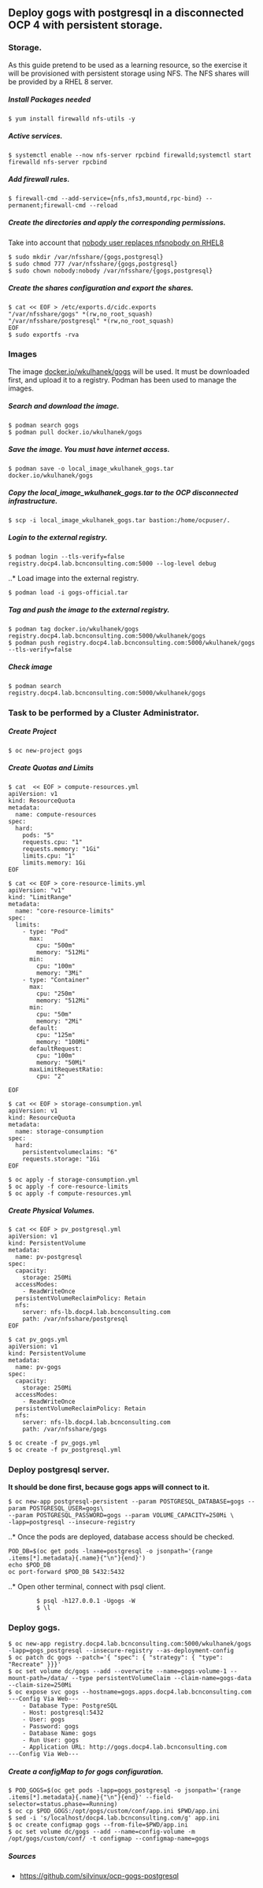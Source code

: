 ## Deploy gogs with postgresql in a disconnected OCP 4 with persistent storage.

### Storage.

As this guide pretend to be used as a learning resource, so the exercise it will be provisioned with persistent storage using NFS. The NFS shares will be provided by a RHEL 8 server.

##### Install Packages needed

```
$ yum install firewalld nfs-utils -y
```

##### Active services.

```
$ systemctl enable --now nfs-server rpcbind firewalld;systemctl start firewalld nfs-server rpcbind
```

##### Add firewall rules. 

```
$ firewall-cmd --add-service={nfs,nfs3,mountd,rpc-bind} --permanent;firewall-cmd --reload
```

##### Create the directories and apply the corresponding permissions.  

Take into account that [nobody user replaces nfsnobody on RHEL8](https://access.redhat.com/documentation/en-us/red_hat_enterprise_linux/8/html-single/considerations_in_adopting_rhel_8/index#the-nobody-user-replaces-nfsnobody_shells-and-command-line-tools)


```
$ sudo mkdir /var/nfsshare/{gogs,postgresql}
$ sudo chmod 777 /var/nfsshare/{gogs,postgresql}
$ sudo chown nobody:nobody /var/nfsshare/{gogs,postgresql}
```

##### Create the shares configuration and export the shares.

```
$ cat << EOF > /etc/exports.d/cidc.exports
"/var/nfsshare/gogs" *(rw,no_root_squash)
"/var/nfsshare/postgresql" *(rw,no_root_squash)
EOF
$ sudo exportfs -rva
```

### Images

The image [docker.io/wkulhanek/gogs](https://github.com/wkulhanek/docker-openshift-gogs) will be used. It must be downloaded first, and upload it to a registry. Podman has been used to manage the images.

##### Search and download the image.

```
$ podman search gogs
$ podman pull docker.io/wkulhanek/gogs
```

##### Save the image. You must have internet access.

```
$ podman save -o local_image_wkulhanek_gogs.tar docker.io/wkulhanek/gogs
```

##### Copy the **local_image_wkulhanek_gogs.tar** to the OCP disconnected infrastructure.

```
$ scp -i local_image_wkulhanek_gogs.tar bastion:/home/ocpuser/.
```

##### Login to the external registry.

```
$ podman login --tls-verify=false registry.docp4.lab.bcnconsulting.com:5000 --log-level debug
```

..* Load image into the external registry.

```
$ podman load -i gogs-official.tar
```

##### Tag and push the image to the external registry.

```
$ podman tag docker.io/wkulhanek/gogs registry.docp4.lab.bcnconsulting.com:5000/wkulhanek/gogs
$ podman push registry.docp4.lab.bcnconsulting.com:5000/wkulhanek/gogs --tls-verify=false
```

##### Check image 

```
$ podman search registry.docp4.lab.bcnconsulting.com:5000/wkulhanek/gogs
```

### Task to be performed by a Cluster Administrator.

#####  Create Project

```
$ oc new-project gogs
```

##### Create Quotas and Limits


```
$ cat  << EOF > compute-resources.yml 
apiVersion: v1
kind: ResourceQuota
metadata:
  name: compute-resources
spec:
  hard:
    pods: "5" 
    requests.cpu: "1" 
    requests.memory: "1Gi" 
    limits.cpu: "1" 
    limits.memory: 1Gi
EOF
```

```
$ cat << EOF > core-resource-limits.yml 
apiVersion: "v1"
kind: "LimitRange"
metadata:
  name: "core-resource-limits" 
spec:
  limits:
    - type: "Pod"
      max:
        cpu: "500m" 
        memory: "512Mi" 
      min:
        cpu: "100m" 
        memory: "3Mi" 
    - type: "Container"
      max:
        cpu: "250m" 
        memory: "512Mi" 
      min:
        cpu: "50m" 
        memory: "2Mi" 
      default:
        cpu: "125m" 
        memory: "100Mi" 
      defaultRequest:
        cpu: "100m" 
        memory: "50Mi" 
      maxLimitRequestRatio:
        cpu: "2"

EOF
```

```
$ cat << EOF > storage-consumption.yml
apiVersion: v1
kind: ResourceQuota
metadata:
  name: storage-consumption
spec:
  hard:
    persistentvolumeclaims: "6" 
    requests.storage: "1Gi
EOF
```

```
$ oc apply -f storage-consumption.yml 
$ oc apply -f core-resource-limits 
$ oc apply -f compute-resources.yml
```

##### Create Physical Volumes.

```
$ cat << EOF > pv_postgresql.yml
apiVersion: v1
kind: PersistentVolume
metadata:
  name: pv-postgresql
spec:
  capacity:
    storage: 250Mi
  accessModes:
    - ReadWriteOnce
  persistentVolumeReclaimPolicy: Retain
  nfs:
    server: nfs-lb.docp4.lab.bcnconsulting.com
    path: /var/nfsshare/postgresql 
EOF

```

```
$ cat pv_gogs.yml
apiVersion: v1
kind: PersistentVolume
metadata:
  name: pv-gogs
spec:
  capacity:
    storage: 250Mi
  accessModes:
    - ReadWriteOnce
  persistentVolumeReclaimPolicy: Retain
  nfs:
    server: nfs-lb.docp4.lab.bcnconsulting.com
    path: /var/nfsshare/gogs

```

```
$ oc create -f pv_gogs.yml
$ oc create -f pv_postgresql.yml
```

### Deploy postgresql server. 

**It should be done first, because gogs apps will connect to it.**

```
$ oc new-app postgresql-persistent --param POSTGRESQL_DATABASE=gogs --param POSTGRESQL_USER=gogs\
--param POSTGRESQL_PASSWORD=gogs --param VOLUME_CAPACITY=250Mi \
-lapp=postgresql --insecure-registry

```
..* Once the pods are deployed, database access should be checked.


```
POD_DB=$(oc get pods -lname=postgresql -o jsonpath='{range .items[*].metadata}{.name}{"\n"}{end}')
echo $POD_DB
oc port-forward $POD_DB 5432:5432
```

..* Open other terminal, connect with psql client.

```
        $ psql -h127.0.0.1 -Ugogs -W
        $ \l
```

### Deploy gogs. 

```
$ oc new-app registry.docp4.lab.bcnconsulting.com:5000/wkulhanek/gogs -lapp=gogs_postgresql --insecure-registry --as-deployment-config
$ oc patch dc gogs --patch='{ "spec": { "strategy": { "type": "Recreate" }}}'
$ oc set volume dc/gogs --add --overwrite --name=gogs-volume-1 --mount-path=/data/ --type persistentVolumeClaim --claim-name=gogs-data --claim-size=250Mi
$ oc expose svc gogs --hostname=gogs.apps.docp4.lab.bcnconsulting.com
---Config Via Web---
    - Database Type: PostgreSQL
    - Host: postgresql:5432
    - User: gogs
    - Password: gogs
    - Database Name: gogs
    - Run User: gogs
    - Application URL: http://gogs.docp4.lab.bcnconsulting.com
---Config Via Web---
```

##### Create a configMap to for gogs configuration.

```
$ POD_GOGS=$(oc get pods -lapp=gogs_postgresql -o jsonpath='{range .items[*].metadata}{.name}{"\n"}{end}' --field-selector=status.phase==Running)
$ oc cp $POD_GOGS:/opt/gogs/custom/conf/app.ini $PWD/app.ini
$ sed -i 's/localhost/docp4.lab.bcnconsulting.com/g' app.ini
$ oc create configmap gogs --from-file=$PWD/app.ini
$ oc set volume dc/gogs --add --name=config-volume -m /opt/gogs/custom/conf/ -t configmap --configmap-name=gogs
```

##### Sources
- https://github.com/silvinux/ocp-gogs-postgresql
